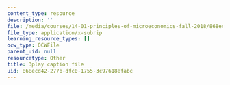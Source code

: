 ```yaml
---
content_type: resource
description: ''
file: /media/courses/14-01-principles-of-microeconomics-fall-2018/868ecd42277bdfc017553c97618efabc_ftmvsahQ6Wo.srt
file_type: application/x-subrip
learning_resource_types: []
ocw_type: OCWFile
parent_uid: null
resourcetype: Other
title: 3play caption file
uid: 868ecd42-277b-dfc0-1755-3c97618efabc
---
```

